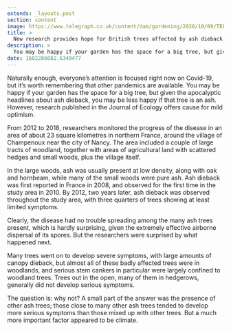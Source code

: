 ```yaml
--- 
extends: _layouts.post 
section: content 
image: https://www.telegraph.co.uk/content/dam/gardening/2020/10/09/TELEMMGLPICT000241284328_trans_NvBQzQNjv4BqRks0YDNNFTpgfEvfq55JjbH7wLVxD_YL8YSvmGHppSw.jpeg?impolicy=logo-overlay 
title: > 
  New research provides hope for British trees affected by ash dieback 
description: > 
  You may be happy if your garden has the space for a big tree, but given the apocalyptic headlines about ash dieback, you may be less happy if that tree is an ash.In the large woods, ash was usually present at low density, along with oak and hornbeam, while many of the small woods were pure ash.Ash dieback was first reported in France in 2008, and observed for the first time in the study area in 2010.Clearly, the disease had no trouble spreading among the many ash trees present, which is hardly surprising, given the extremely effective airborne dispersal of its spores.A small part of the answer was the presence of other ash trees; those close to many other ash trees tended to develop more serious symptoms than those mixed up with other trees. 
date: 1602286082.6340477 
--- 
```

Naturally enough, everyone’s attention is focused right now on Covid-19, but it’s worth remembering that other pandemics are available. You may be happy if your garden has the space for a big tree, but given the apocalyptic headlines about ash dieback, you may be less happy if that tree is an ash. However, research published in the Journal of Ecology offers cause for mild optimism.

From 2012 to 2018, researchers monitored the progress of the disease in an area of about 23 square kilometres in northern France, around the ­village of Champenoux near the city of Nancy. The area included a couple of large tracts of woodland, together with areas of agricultural land with scattered hedges and small woods, plus the village itself.

In the large woods, ash was usually present at low density, along with oak and hornbeam, while many of the small woods were pure ash. Ash dieback was first reported in France in 2008, and observed for the first time in the study area in 2010. By 2012, two years later, ash dieback was observed throughout the study area, with three quarters of trees showing at least limited symptoms.

Clearly, the disease had no trouble spreading among the many ash trees present, which is hardly surprising, given the extremely effective airborne dispersal of its spores. But the researchers were surprised by what happened next.

Many trees went on to develop severe symptoms, with large amounts of canopy dieback, but almost all of these badly affected trees were in woodlands, and serious stem cankers in particular were largely confined to woodland trees. Trees out in the open, many of them in hedgerows, generally did not develop serious symptoms.

The question is: why not? A small part of the answer was the presence of other ash trees; those close to many other ash trees tended to develop more serious symptoms than those mixed up with other trees. But a much more important factor appeared to be climate.